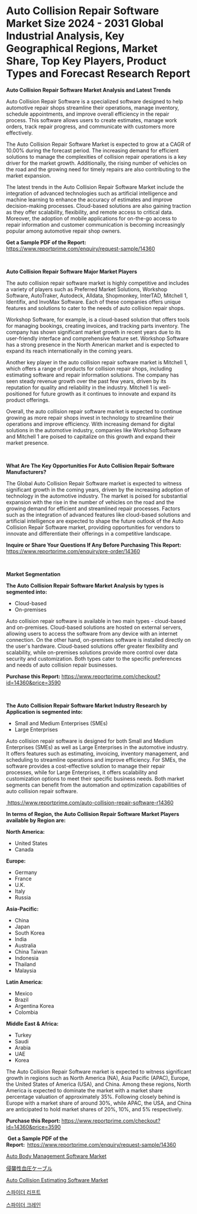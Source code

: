 <p><h1>Auto Collision Repair Software Market Size 2024 - 2031 Global Industrial Analysis, Key Geographical Regions, Market Share, Top Key Players, Product Types and Forecast Research Report</h1></p><p><strong>Auto Collision Repair Software Market Analysis and Latest Trends</strong></p>
<p><p>Auto Collision Repair Software is a specialized software designed to help automotive repair shops streamline their operations, manage inventory, schedule appointments, and improve overall efficiency in the repair process. This software allows users to create estimates, manage work orders, track repair progress, and communicate with customers more effectively.</p><p>The Auto Collision Repair Software Market is expected to grow at a CAGR of 10.00% during the forecast period. The increasing demand for efficient solutions to manage the complexities of collision repair operations is a key driver for the market growth. Additionally, the rising number of vehicles on the road and the growing need for timely repairs are also contributing to the market expansion.</p><p>The latest trends in the Auto Collision Repair Software Market include the integration of advanced technologies such as artificial intelligence and machine learning to enhance the accuracy of estimates and improve decision-making processes. Cloud-based solutions are also gaining traction as they offer scalability, flexibility, and remote access to critical data. Moreover, the adoption of mobile applications for on-the-go access to repair information and customer communication is becoming increasingly popular among automotive repair shop owners.</p></p>
<p><strong>Get a Sample PDF of the Report:&nbsp;</strong> <a href="https://www.reportprime.com/enquiry/request-sample/14360">https://www.reportprime.com/enquiry/request-sample/14360</a></p>
<p>&nbsp;</p>
<p><strong>Auto Collision Repair Software Major Market Players</strong></p>
<p><p>The auto collision repair software market is highly competitive and includes a variety of players such as Preferred Market Solutions, Workshop Software, AutoTraker, Autodeck, Alldata, Shopmonkey, InterTAD, Mitchell 1, Identifix, and InvoMax Software. Each of these companies offers unique features and solutions to cater to the needs of auto collision repair shops.</p><p>Workshop Software, for example, is a cloud-based solution that offers tools for managing bookings, creating invoices, and tracking parts inventory. The company has shown significant market growth in recent years due to its user-friendly interface and comprehensive feature set. Workshop Software has a strong presence in the North American market and is expected to expand its reach internationally in the coming years.</p><p>Another key player in the auto collision repair software market is Mitchell 1, which offers a range of products for collision repair shops, including estimating software and repair information solutions. The company has seen steady revenue growth over the past few years, driven by its reputation for quality and reliability in the industry. Mitchell 1 is well-positioned for future growth as it continues to innovate and expand its product offerings.</p><p>Overall, the auto collision repair software market is expected to continue growing as more repair shops invest in technology to streamline their operations and improve efficiency. With increasing demand for digital solutions in the automotive industry, companies like Workshop Software and Mitchell 1 are poised to capitalize on this growth and expand their market presence.</p></p>
<p>&nbsp;</p>
<p><strong>What Are The Key Opportunities For Auto Collision Repair Software Manufacturers?</strong></p>
<p><p>The Global Auto Collision Repair Software market is expected to witness significant growth in the coming years, driven by the increasing adoption of technology in the automotive industry. The market is poised for substantial expansion with the rise in the number of vehicles on the road and the growing demand for efficient and streamlined repair processes. Factors such as the integration of advanced features like cloud-based solutions and artificial intelligence are expected to shape the future outlook of the Auto Collision Repair Software market, providing opportunities for vendors to innovate and differentiate their offerings in a competitive landscape.</p></p>
<p><strong>Inquire or Share Your Questions If Any Before Purchasing This Report:</strong> <a href="https://www.reportprime.com/enquiry/pre-order/14360">https://www.reportprime.com/enquiry/pre-order/14360</a></p>
<p>&nbsp;</p>
<p><strong>Market Segmentation</strong></p>
<p><strong>The Auto Collision Repair Software Market Analysis by types is segmented into:</strong></p>
<p><ul><li>Cloud-based</li><li>On-premises</li></ul></p>
<p><p>Auto collision repair software is available in two main types - cloud-based and on-premises. Cloud-based solutions are hosted on external servers, allowing users to access the software from any device with an internet connection. On the other hand, on-premises software is installed directly on the user's hardware. Cloud-based solutions offer greater flexibility and scalability, while on-premises solutions provide more control over data security and customization. Both types cater to the specific preferences and needs of auto collision repair businesses.</p></p>
<p><strong>Purchase this Report:&nbsp;</strong><a href="https://www.reportprime.com/checkout?id=14360&price=3590">https://www.reportprime.com/checkout?id=14360&price=3590</a></p>
<p>&nbsp;</p>
<p><strong>The Auto Collision Repair Software Market Industry Research by Application is segmented into:</strong></p>
<p><ul><li>Small and Medium Enterprises (SMEs)</li><li>Large Enterprises</li></ul></p>
<p><p>Auto collision repair software is designed for both Small and Medium Enterprises (SMEs) as well as Large Enterprises in the automotive industry. It offers features such as estimating, invoicing, inventory management, and scheduling to streamline operations and improve efficiency. For SMEs, the software provides a cost-effective solution to manage their repair processes, while for Large Enterprises, it offers scalability and customization options to meet their specific business needs. Both market segments can benefit from the automation and optimization capabilities of auto collision repair software.</p></p>
<p><a href="https://www.reportprime.com/auto-collision-repair-software-r14360">&nbsp;https://www.reportprime.com/auto-collision-repair-software-r14360</a></p>
<p><strong>In terms of Region, the Auto Collision Repair Software Market Players available by Region are:</strong></p>
<p>
    <p> <strong> North America: </strong>
        <ul>
            <li>United States</li>
            <li>Canada</li>
        </ul>
        </p> 
    <p> <strong> Europe: </strong>
        <ul>
            <li>Germany</li>
            <li>France</li>
            <li>U.K.</li>
            <li>Italy</li>
            <li>Russia</li>
        </ul>
        </p> 
    <p> <strong> Asia-Pacific: </strong>
        <ul>
            <li>China</li>
            <li>Japan</li>
            <li>South Korea</li>
            <li>India</li>
            <li>Australia</li>
            <li>China Taiwan</li>
            <li>Indonesia</li>
            <li>Thailand</li>
            <li>Malaysia</li>
        </ul>
        </p> 
    <p> <strong> Latin America: </strong>
        <ul>
            <li>Mexico</li>
            <li>Brazil</li>
            <li>Argentina Korea</li>
            <li>Colombia</li>
        </ul>
        </p> 
    <p> <strong> Middle East & Africa: </strong>
        <ul>
            <li>Turkey</li>
            <li>Saudi</li>
            <li>Arabia</li>
            <li>UAE</li>
            <li>Korea</li>
        </ul>
    </p>
    </p>
<p><p>The Auto Collision Repair Software market is expected to witness significant growth in regions such as North America (NA), Asia Pacific (APAC), Europe, the United States of America (USA), and China. Among these regions, North America is expected to dominate the market with a market share percentage valuation of approximately 35%. Following closely behind is Europe with a market share of around 30%, while APAC, the USA, and China are anticipated to hold market shares of 20%, 10%, and 5% respectively.</p></p>
<p><strong>Purchase this Report: </strong><a href="https://www.reportprime.com/checkout?id=14360&price=3590">https://www.reportprime.com/checkout?id=14360&price=3590</a></p>
<p>&nbsp;<strong>Get a Sample PDF of the Report:&nbsp;&nbsp;</strong><a href="https://www.reportprime.com/enquiry/request-sample/14360">https://www.reportprime.com/enquiry/request-sample/14360</a></p>
<p><strong></strong></p>
<p><p><a href="https://github.com/kathiaseamanalvaradovlprc2h/Market-Research-Report-List-2/blob/main/auto-body-management-software-market.md">Auto Body Management Software Market</a></p><p><a href="https://medium.com/@kelsitorphy644/%E4%BE%B5%E8%A5%B2%E7%9A%84%E3%81%AA%E8%A1%80%E5%9C%A7%E8%A8%88%E3%82%B1%E3%83%BC%E3%83%96%E3%83%AB%E5%B8%82%E5%A0%B4%E5%88%86%E6%9E%90-%E3%81%9D%E3%81%AEcagr-%E5%B8%82%E5%A0%B4%E3%82%BB%E3%82%B0%E3%83%A1%E3%83%B3%E3%83%86%E3%83%BC%E3%82%B7%E3%83%A7%E3%83%B3%E3%81%A8%E4%B8%96%E7%95%8C%E3%81%AE%E6%A5%AD%E7%95%8C%E6%A6%82%E8%A6%81-e84d9c1cef14">侵襲性血圧ケーブル</a></p><p><a href="https://github.com/wusalecollins540tpqoz/Market-Research-Report-List-2/blob/main/auto-collision-estimating-software-market.md">Auto Collision Estimating Software Market</a></p><p><a href="https://github.com/royErdmtyan906778/Market-Research-Report-List-1/blob/main/818004475287.md">스파이더 리프트</a></p><p><a href="https://github.com/valroy852/Market-Research-Report-List-1/blob/main/130539575288.md">스파이더 크레인</a></p></p>